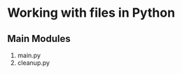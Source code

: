 <h1>Working with files in Python</h1>

<h2>Main Modules</h2>
<ol>
    <li>main.py</li>
    <li>cleanup.py</li>
</ol>